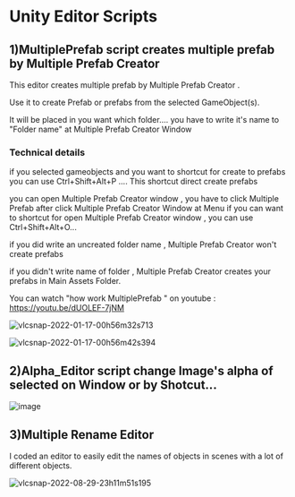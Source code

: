 # Unity Editor Scripts

## 1)MultiplePrefab script creates multiple prefab by Multiple Prefab Creator  

This editor creates multiple prefab by Multiple Prefab Creator  .

Use it to create Prefab or prefabs  from the selected GameObject(s).

It will be placed in you want which folder.... you have to write it's name to "Folder name" at Multiple Prefab Creator Window


### Technical details

if you selected gameobjects and you  want to shortcut for create to prefabs you can use Ctrl+Shift+Alt+P .... This shortcut  direct create prefabs

you can open Multiple Prefab Creator window , you have to click Multiple Prefab after click Multiple Prefab Creator Window at Menu if you can want to  shortcut for open Multiple Prefab Creator window  , you can use Ctrl+Shift+Alt+O...

if you did write an uncreated folder name , Multiple Prefab Creator won't create prefabs

if you didn't write name of folder , Multiple Prefab Creator creates your prefabs in Main Assets Folder.

You can watch "how work MultiplePrefab " on youtube :
https://youtu.be/dUOLEF-7jNM

![vlcsnap-2022-01-17-00h56m32s713](https://user-images.githubusercontent.com/41707639/152434577-1c1b25ef-2d6d-466e-96f8-979cef0402f3.png)

![vlcsnap-2022-01-17-00h56m42s394](https://user-images.githubusercontent.com/41707639/152434602-f0cf5e9e-16e8-4bfb-8a7b-5a5290240ae7.png)



## 2)Alpha_Editor script change Image's alpha of selected  on Window or by Shotcut...

![image](https://user-images.githubusercontent.com/41707639/152435413-232e2a30-a872-4c57-8a4b-6d1a3ee5ce8b.png)



## 3)Multiple Rename Editor

I coded an editor to easily edit the names of objects in scenes with a lot of different objects.

![vlcsnap-2022-08-29-23h11m51s195](https://user-images.githubusercontent.com/41707639/187289508-4e995e30-af4b-4813-a63e-07e2307d7883.png)
